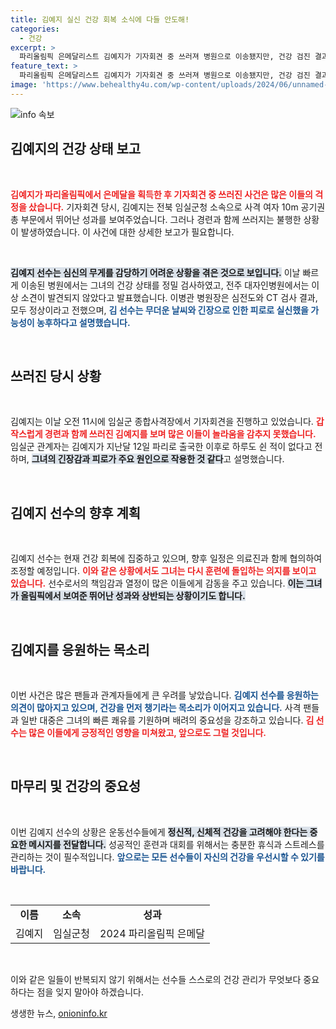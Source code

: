 ```yaml
---
title: 김예지 실신 건강 회복 소식에 다들 안도해!
categories:
  - 건강
excerpt: >
  파리올림픽 은메달리스트 김예지가 기자회견 중 쓰러져 병원으로 이송됐지만, 건강 검진 결과 이상 소견은 없었습니다. 무더운 날씨와 피로가 주된 원인으로 진단되었습니다.
feature_text: >
  파리올림픽 은메달리스트 김예지가 기자회견 중 쓰러져 병원으로 이송됐지만, 건강 검진 결과 이상 소견은 없었습니다. 무더운 날씨와 피로가 주된 원인으로 진단되었습니다.
image: 'https://www.behealthy4u.com/wp-content/uploads/2024/06/unnamed-file.png'
---
```


<p><img src="https://www.behealthy4u.com/wp-content/uploads/2024/06/unnamed-file.png" alt="info 속보" /></p>

<h2 data-ke-size="size26">김예지의 건강 상태 보고</h2>

<p data-ke-size="size16">&nbsp;</p>

<p><b><span style="color: #ee2323;">김예지가 파리올림픽에서 은메달을 획득한 후 기자회견 중 쓰러진 사건은 많은 이들의 걱정을 샀습니다.</span></b> 기자회견 당시, 김예지는 전북 임실군청 소속으로 사격 여자 10m 공기권총 부문에서 뛰어난 성과를 보여주었습니다. 그러나 경련과 함께 쓰러지는 불행한 상황이 발생하였습니다. 이 사건에 대한 상세한 보고가 필요합니다.</p>

<p data-ke-size="size16">&nbsp;</p>

<p><b><span style="background-color: #21538527;">김예지 선수는 심신의 무게를 감당하기 어려운 상황을 겪은 것으로 보입니다.</span></b> 이날 빠르게 이송된 병원에서는 그녀의 건강 상태를 정밀 검사하였고, 전주 대자인병원에서는 이상 소견이 발견되지 않았다고 발표했습니다. 이병관 병원장은 심전도와 CT 검사 결과, 모두 정상이라고 전했으며, <b><span style="color: #1a5490;">김 선수는 무더운 날씨와 긴장으로 인한 피로로 실신했을 가능성이 농후하다고 설명했습니다.</span></b></p>

<p data-ke-size="size16">&nbsp;</p>

<h2 data-ke-size="size26">쓰러진 당시 상황</h2>

<p data-ke-size="size16">&nbsp;</p>

<p>김예지는 이날 오전 11시에 임실군 종합사격장에서 기자회견을 진행하고 있었습니다. <b><span style="color: #ee2323;">갑작스럽게 경련과 함께 쓰러진 김예지를 보며 많은 이들이 놀라움을 감추지 못했습니다.</span></b> 임실군 관계자는 김예지가 지난달 12일 파리로 출국한 이후로 하루도 쉰 적이 없다고 전하며, <b><span style="background-color: #21538527;">그녀의 긴장감과 피로가 주요 원인으로 작용한 것 같다</span></b>고 설명했습니다.</p>

<p data-ke-size="size16">&nbsp;</p>

<h2 data-ke-size="size26">김예지 선수의 향후 계획</h2>

<p data-ke-size="size16">&nbsp;</p>

<p>김예지 선수는 현재 건강 회복에 집중하고 있으며, 향후 일정은 의료진과 함께 협의하여 조정할 예정입니다. <b><span style="color: #ee2323;">이와 같은 상황에서도 그녀는 다시 훈련에 돌입하는 의지를 보이고 있습니다.</span></b> 선수로서의 책임감과 열정이 많은 이들에게 감동을 주고 있습니다. <b><span style="background-color: #21538527;">이는 그녀가 올림픽에서 보여준 뛰어난 성과와 상반되는 상황이기도 합니다.</span></b></p>

<p data-ke-size="size16">&nbsp;</p>

<h2 data-ke-size="size26">김예지를 응원하는 목소리</h2>

<p data-ke-size="size16">&nbsp;</p>

<p>이번 사건은 많은 팬들과 관계자들에게 큰 우려를 낳았습니다. <b><span style="color: #1a5490;">김예지 선수를 응원하는 의견이 많아지고 있으며, 건강을 먼저 챙기라는 목소리가 이어지고 있습니다.</span></b> 사격 팬들과 일반 대중은 그녀의 빠른 쾌유를 기원하며 배려의 중요성을 강조하고 있습니다. <b><span style="color: #ee2323;">김 선수는 많은 이들에게 긍정적인 영향을 미쳐왔고, 앞으로도 그럴 것입니다.</span></b></p>

<p data-ke-size="size16">&nbsp;</p>

<h2 data-ke-size="size26">마무리 및 건강의 중요성</h2>

<p data-ke-size="size16">&nbsp;</p>

<p>이번 김예지 선수의 상황은 운동선수들에게 <b><span style="background-color: #21538527;">정신적, 신체적 건강을 고려해야 한다는 중요한 메시지를 전달합니다.</span></b> 성공적인 훈련과 대회를 위해서는 충분한 휴식과 스트레스를 관리하는 것이 필수적입니다. <b><span style="color: #1a5490;">앞으로는 모든 선수들이 자신의 건강을 우선시할 수 있기를 바랍니다.</span></b></p>

<p data-ke-size="size16">&nbsp;</p>

<table>
<tr>
<td style="text-align: center; height: 17px;"><b>이름</b></td>
<td style="text-align: center; height: 17px;"><b>소속</b></td>
<td style="text-align: center; height: 17px;"><b>성과</b></td>
</tr>
<tr>
<td style="text-align: center; height: 17px;">김예지</td>
<td style="text-align: center; height: 17px;">임실군청</td>
<td style="text-align: center; height: 17px;">2024 파리올림픽 은메달</td>
</tr>
</table>

<p data-ke-size="size16">&nbsp;</p>

<p>이와 같은 일들이 반복되지 않기 위해서는 선수들 스스로의 건강 관리가 무엇보다 중요하다는 점을 잊지 말아야 하겠습니다.</p>
생생한 뉴스, <a href="https://onioninfo.kr" rel="dofollow">onioninfo.kr</a>


